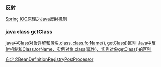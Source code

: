 ### 反射

[Spring IOC原理之Java反射机制](http://blog.csdn.net/zhangliangzi/article/details/50985262)

### java class getClass
[java中Class对象详解和类名.class, class.forName(), getClass()区别](http://blog.csdn.net/zhangxichao100/article/details/51104971)
[Java中反射机制和Class.forName、实例对象.class(属性)、实例对象getClass()的区别](http://blog.sina.com.cn/s/blog_7ffb8dd5010127ix.html)

[自定义BeanDefinitionRegistryPostProcessor](http://blog.csdn.net/elim168/article/details/78056446)